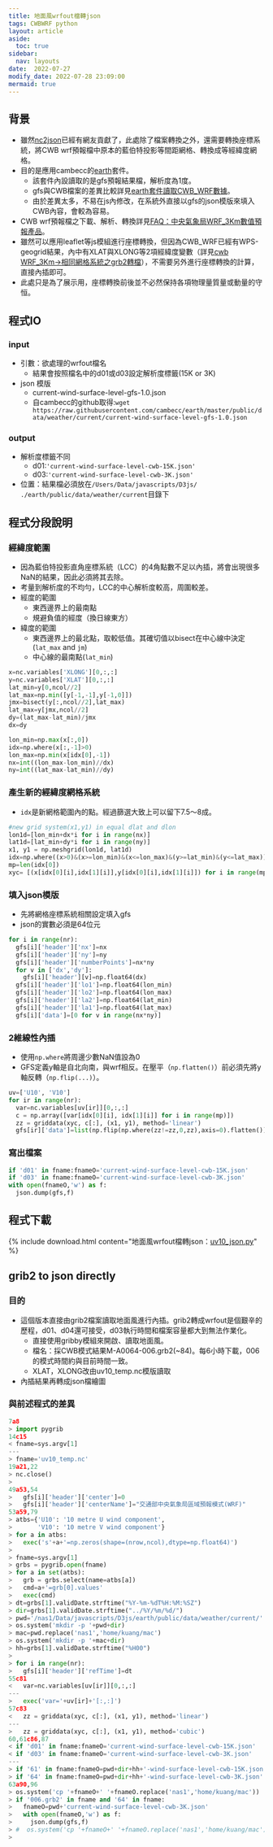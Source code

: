 ```yaml
---
title: 地面風wrfout檔轉json
tags: CWBWRF python
layout: article
aside:
  toc: true
sidebar:
  nav: layouts
date:  2022-07-27
modify_date: 2022-07-28 23:09:00
mermaid: true
---
```

## 背景
- 雖然[nc2json][nc2json]已經有網友貢獻了，此處除了檔案轉換之外，還需要轉換座標系統，將CWB wrf預報檔中原本的藍伯特投影等間距網格、轉換成等經緯度網格。
- 目的是應用cambecc的[earth][ens]套件。
  - 該套件內設讀取的是gfs預報結果檔，解析度為1度。
  - gfs與CWB檔案的差異比較詳見[earth套件讀取CWB_WRF數據][diff_tab]。
  - 由於差異太多，不易在js內修改，在系統外直接以gfs的json模版來填入CWB內容，會較為容易。
- CWB wrf預報檔之下載、解析、轉換詳見[FAQ：中央氣象局WRF_3Km數值預報產品][wrf_3km]。
- 雖然可以應用leaflet等js模組進行座標轉換，但因為CWB_WRF已經有WPS-geogrid結果，內中有XLAT與XLONG等2項經緯度變數（詳見[cwb WRF_3Km->相同網格系統之grb2轉檔][fil_grb_nc]），不需要另外進行座標轉換的計算，直接內插即可。
- 此處只是為了展示用，座標轉換前後並不必然保持各項物理量質量或動量的守恒。

## 程式IO
### input
- 引數：欲處理的wrfout檔名
  - 結果會按照檔名中的d01或d03設定解析度標籤(15K or 3K)
- json 模版
  - current-wind-surface-level-gfs-1.0.json
  - 自cambecc的github取得:`wget https://raw.githubusercontent.com/cambecc/earth/master/public/data/weather/current/current-wind-surface-level-gfs-1.0.json`

### output
- 解析度標籤不同
  - d01:`'current-wind-surface-level-cwb-15K.json'`
  - d03:`'current-wind-surface-level-cwb-3K.json'`
- 位置：結果檔必須放在`/Users/Data/javascripts/D3js/` `./earth/public/data/weather/current`目錄下

## 程式分段說明
### 經緯度範圍
- 因為藍伯特投影直角座標系統（LCC）的4角點數不足以內插，將會出現很多NaN的結果，因此必須將其去除。
- 考量到解析度的不均勻，LCC的中心解析度較高，周圍較差。
- 經度的範圍
  - 東西邊界上的最南點
  - 規避負值的經度（換日線東方）
- 緯度的範圍
  - 東西邊界上的最北點，取較低值。其確切值以bisect在中心線中決定(`lat_max` and `jm`)
  - 中心線的最南點(`lat_min`)

```python
x=nc.variables['XLONG'][0,:,:]
y=nc.variables['XLAT'][0,:,:]
lat_min=y[0,ncol//2]
lat_max=np.min([y[-1,-1],y[-1,0]])
jmx=bisect(y[:,ncol//2],lat_max)
lat_max=y[jmx,ncol//2]
dy=(lat_max-lat_min)/jmx
dx=dy

lon_min=np.max(x[:,0])
idx=np.where(x[:,-1]>0)
lon_max=np.min(x[idx[0],-1])
nx=int((lon_max-lon_min)//dx)
ny=int((lat_max-lat_min)//dy)
```

### 產生新的經緯度網格系統
- `idx`是新網格範圍內的點。經過篩選大致上可以留下7.5～8成。

```python
#new grid system(x1,y1) in equal dlat and dlon
lon1d=[lon_min+dx*i for i in range(nx)]
lat1d=[lat_min+dy*i for i in range(ny)]
x1, y1 = np.meshgrid(lon1d, lat1d)
idx=np.where((x>0)&(x>=lon_min)&(x<=lon_max)&(y>=lat_min)&(y<=lat_max))
mp=len(idx[0])
xyc= [(x[idx[0][i],idx[1][i]],y[idx[0][i],idx[1][i]]) for i in range(mp)]
```

### 填入json模版
- 先將網格座標系統相關設定填入gfs
- json的實數必須是64位元

```python
for i in range(nr):
  gfs[i]['header']['nx']=nx
  gfs[i]['header']['ny']=ny
  gfs[i]['header']['numberPoints']=nx*ny
  for v in ['dx','dy']:
    gfs[i]['header'][v]=np.float64(dx)
  gfs[i]['header']['lo1']=np.float64(lon_min)
  gfs[i]['header']['lo2']=np.float64(lon_max)
  gfs[i]['header']['la2']=np.float64(lat_min)
  gfs[i]['header']['la1']=np.float64(lat_max)
  gfs[i]['data']=[0 for v in range(nx*ny)]
```

### 2維線性內插
- 使用`np.where`將周邊少數NaN值設為0
- GFS定義y軸是自北向南，與wrf相反。在壓平（`np.flatten()`）前必須先將y軸反轉（`np.flip(...)`）。

```python
uv=['U10', 'V10']
for ir in range(nr):
  var=nc.variables[uv[ir]][0,:,:]
  c = np.array([var[idx[0][i], idx[1][i]] for i in range(mp)])
  zz = griddata(xyc, c[:], (x1, y1), method='linear')
  gfs[ir]['data']=list(np.flip(np.where(zz!=zz,0,zz),axis=0).flatten())
```

### 寫出檔案

```python
if 'd01' in fname:fnameO='current-wind-surface-level-cwb-15K.json'
if 'd03' in fname:fnameO='current-wind-surface-level-cwb-3K.json'
with open(fnameO,'w') as f:
  json.dump(gfs,f)
```

## 程式下載

{% include download.html content="地面風wrfout檔轉json：[uv10_json.py](https://github.com/sinotec2/Focus-on-Air-Quality/blob/main/wind_models/cwbWRF_3Km/uv10_json.py)" %}

## grib2 to json directly
### 目的
- 這個版本直接由grib2檔案讀取地面風進行內插。grib2轉成wrfout是個艱辛的歷程，d01、d04還可接受，d03執行時間和檔案容量都大到無法作業化。  
  - 直接使用gribby模組來開啟、讀取地面風。
  - 檔名：採CWB模式結果M-A0064-006.grb2(~84)。每6小時下載，006的模式時間約與目前時間一致。
  - XLAT，XLONG改由uv10_temp.nc模版讀取
- 內插結果再轉成json檔繪圖

### 與前述程式的差異

```python
7a8
> import pygrib
14c15
< fname=sys.argv[1]
---
> fname='uv10_temp.nc'
19a21,22
> nc.close()
>
49a53,54
>   gfs[i]['header']['center']=0
>   gfs[i]['header']['centerName']="交通部中央氣象局區域預報模式(WRF)"
53a59,79
> atbs={'U10': '10 metre U wind component',
>       'V10': '10 metre V wind component'}
> for a in atbs:
>   exec('s'+a+'=np.zeros(shape=(nrow,ncol),dtype=np.float64)')
>
> fname=sys.argv[1]
> grbs = pygrib.open(fname)
> for a in set(atbs):
>   grb = grbs.select(name=atbs[a])
>   cmd=a+'=grb[0].values'
>   exec(cmd)
> dt=grbs[1].validDate.strftime("%Y-%m-%dT%H:%M:%SZ")
> dir=grbs[1].validDate.strftime("../%Y/%m/%d/")
> pwd='/nas1/Data/javascripts/D3js/earth/public/data/weather/current/'
> os.system('mkdir -p '+pwd+dir)
> mac=pwd.replace('nas1','home/kuang/mac')
> os.system('mkdir -p '+mac+dir)
> hh=grbs[1].validDate.strftime("%H00")
>
> for i in range(nr):
>   gfs[i]['header']['refTime']=dt
55c81
<   var=nc.variables[uv[ir]][0,:,:]
---
>   exec('var='+uv[ir]+'[:,:]')
57c83
<   zz = griddata(xyc, c[:], (x1, y1), method='linear')
---
>   zz = griddata(xyc, c[:], (x1, y1), method='cubic')
60,61c86,87
< if 'd01' in fname:fnameO='current-wind-surface-level-cwb-15K.json'
< if 'd03' in fname:fnameO='current-wind-surface-level-cwb-3K.json'
---
> if '61' in fname:fnameO=pwd+dir+hh+'-wind-surface-level-cwb-15K.json'
> if '64' in fname:fnameO=pwd+dir+hh+'-wind-surface-level-cwb-3K.json'
63a90,96
> os.system('cp '+fnameO+' '+fnameO.replace('nas1','home/kuang/mac'))
> if '006.grb2' in fname and '64' in fname:
>   fnameO=pwd+'current-wind-surface-level-cwb-3K.json'
>   with open(fnameO,'w') as f:
>     json.dump(gfs,f)
> #  os.system('cp '+fnameO+' '+fnameO.replace('nas1','home/kuang/mac'))
>
```



[nc2json]: <https://github.com/pwcazenave/netcdf2json/blob/master/netcdf2json.py> "pwcazenave(2017), Convert netCDF output to JSON for use in earth, netcdf2json"
[diff_tab]: <https://sinotec2.github.io/FAQ/2022/07/26/CWBwrf_3Km2NWC.html> "earth套件讀取CWB_WRF數據-> diff of first paramter in gfs and cwbwrf_15Km files"
[ens]: <https://earth.nullschool.net/> "earth, a visualization of global weather conditions, forecast by supercomputers, updated every three hours"
[wrf_3km]: <https://sinotec2.github.io/Focus-on-Air-Quality/wind_models/cwbWRF_3Km/> "中央氣象局WRF_3Km數值預報產品"
[fil_grb_nc]: <https://sinotec2.github.io/Focus-on-Air-Quality/wind_models/cwbWRF_3Km/fil_grb_nc/> "cwb WRF_3Km->相同網格系統之grb2轉檔"
